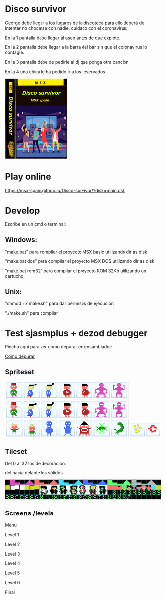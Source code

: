 # Disco survivor

George debe llegar a los lugares de la discoteca para ello deberá de intentar no chocarse con nadie, cuidado con el coronavirus:

En la 1 pantalla debe llegar al aseo antes de que explote.

En la 2 pantalla debe llegar a la barra del bar sin que el coronavirus lo contagie.

En la 3 pantalla debe de pedirle al dj que ponga otra canción

En la 4 una chica le ha pedido ir a los reservados

<img src="docs/caratula.png" width="200px" />

# Play online

https://msx-spain.github.io/Disco-survivor/?disk=main.dsk



# Develop

Escribe en un cmd o terminal:

## Windows:

"make.bat" para compilar el proyecto MSX basic utilizando dir as disk

"make.bat dos" para compilar el proyecto MSX DOS utilizando dir as disk

"make.bat rom32" para compilar el proyecto ROM 32Kb utilizando un cartucho

## Unix:

"chmod +x make.sh" para dar permisos de ejecución

"./make.sh" para compilar


# Test sjasmplus + dezod debugger

Pincha aquí para ver como depurar en ensamblador:

<a href="docs/Como-depurar.md">Como depurar</a>




## Spriteset

<img src="docs/spritesheet2.PNG" width="400px">

<img src="docs/spritesheet2.PNG" width="400px">

<img src="docs/spritesheet3.PNG" width="400px">

<img src="docs/spritesheet4.PNG" width="100px">

## Tileset

Del 0 al 32 los de decoración.

del hacia delante los sólidos



<img src="docs/tileset-readme.PNG" >


## Screens /levels

Menu

<!--<img src="docs/menu.PNG" width="300px" >-->


Level 1


<!--<img src="docs/level1-2.PNG"  width="300px" >

<img src="docs/level1.PNG" >-->

Level 2



<!--<img src="docs/level2-2.PNG"  width="300px" >

<img src="docs/level2.PNG" >-->

Level 3

<!--<img src="docs/level3-2.PNG"  width="300px" >

<img src="docs/level3.PNG" >-->

Level 4

<!--<img src="docs/level4-2.PNG"  width="300px" >

<img src="docs/level4.PNG" >-->

Level 5

<!--<img src="docs/level5-2.PNG"  width="300px" >

<img src="docs/level5.PNG" >-->

Level 6

<!--<img src="docs/level6-2.PNG"  width="300px" >

<img src="docs/level6.PNG" >-->

Final

<!--<img src="docs/final.PNG"  width="300px" >-->